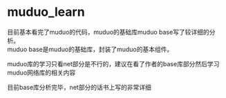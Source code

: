 # muduo_learn

目前基本看完了muduo的代码，muduo的基础库muduo base写了较详细的分析。          
muduo base是muduo的基础库，封装了muduo的基本组件。

muduo库的学习只看net部分是不行的，建议在看了作者的base库部分然后学习muduo网络库的相关内容

目前base库分析完毕，net部分的话书上写的非常详细
